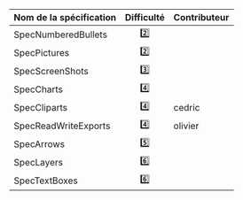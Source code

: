 | Nom de la spécification | Difficulté | Contributeur |
| ----------------------- | :--------: | ------------ |
| SpecNumberedBullets     | :two:      |              |
| SpecPictures            | :two:      |              |
| SpecScreenShots         | :three:    |              |
| SpecCharts              | :four:     |              |
| SpecCliparts            | :four:     | cedric       |
| SpecReadWriteExports    | :four:     | olivier      |
| SpecArrows              | :five:     |              |
| SpecLayers              | :six:      |              |
| SpecTextBoxes           | :six:      |              |
